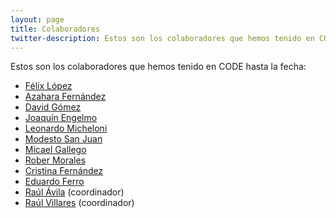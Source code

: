 ```yaml
---
layout: page
title: Colaboradores
twitter-description: Estos son los colaboradores que hemos tenido en CODE hasta la fecha.
---
```


Estos son los colaboradores que hemos tenido en CODE hasta la fecha:

* [Félix López](/colaboradores/felix-lopez)
* [Azahara Fernández](/colaboradores/azahara)
* [David Gómez](/colaboradores/david-gomez)
* [Joaquín Engelmo](/colaboradores/kini)
* [Leonardo Micheloni](/colaboradores/leonardo-micheloni)
* [Modesto San Juan](/colaboradores/modesto)
* [Micael Gallego](/colaboradores/micael-gallego)
* [Rober Morales](/colaboradores/rober-morales)
* [Cristina Fernández](/colaboradores/cristina-fernandez)
* [Eduardo Ferro](/colaboradores/edu-ferro)
* [Raúl Ávila](/colaboradores/raul-avila) (coordinador)
* [Raúl Villares](/colaboradores/raul-villares) (coordinador)
